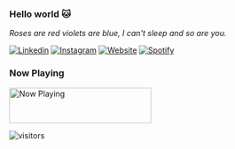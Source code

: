 ### Hello world 🐱

_Roses are red violets are blue, I can't sleep and so are you._

[![Linkedin](https://img.shields.io/badge/-anvaqta-blue?style=flat-square&labelColor=gray&logo=Linkedin&logoColor=white&link=https://www.linkedin.com/in/anvaqta/)](https://www.linkedin.com/in/anvaqta/)
[![Instagram](https://img.shields.io/badge/-@anvaqta-purple?style=flat-square&labelColor=gray&logo=instagram&logoColor=white&link=https://instagram.com/anvaqta/)](https://instagram.com/anvaqta)
[![Website](https://img.shields.io/badge/-wisesa.dev-red?style=flat-square&labelColor=gray&logo=internet-explorer&logoColor=white&link=https://wisesa.dev/)](https://wisesa.dev)
[![Spotify](https://img.shields.io/badge/-my--spotify-green?style=flat-square&labelColor=gray&logo=spotify&logoColor=white&link=https://open.spotify.com/user/21xnhzh4qf74t5t4lp2fammai)](https://open.spotify.com/user/21xnhzh4qf74t5t4lp2fammai)

### Now Playing

<a href="https://now-playing.wisesa.dev/now-playing?open">
    <img src="https://now-playing.wisesa.dev/now-playing" width="256" height="64" alt="Now Playing">
</a>

![visitors](https://visitor-badge.laobi.icu/badge?page_id=raisoturu.raisoturu)
